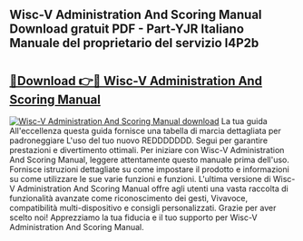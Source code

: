 ## Wisc-V Administration And Scoring Manual Download gratuit PDF - Part-YJR Italiano Manuale del proprietario del servizio l4P2b

# <h2><a href="http://dfecp4.blite.top/?on=Wisc-V+Administration+And+Scoring+Manual">🔗Download 👉🔴 Wisc-V Administration And Scoring Manual</a></h2>

[![Wisc-V Administration And Scoring Manual download](https://i.imgur.com/lujVjoI.png)](http://dfecp4.blite.top/?on=Wisc-V+Administration+And+Scoring+Manual)
La tua guida All'eccellenza questa guida fornisce una tabella di marcia dettagliata per padroneggiare L'uso del tuo nuovo REDDDDDDD. Segui per garantire prestazioni e divertimento ottimali. Per iniziare con Wisc-V Administration And Scoring Manual, leggere attentamente questo manuale prima dell'uso. Fornisce istruzioni dettagliate su come impostare il prodotto e informazioni su come utilizzare le sue varie funzioni e funzioni. L'ultima versione di Wisc-V Administration And Scoring Manual offre agli utenti una vasta raccolta di funzionalità avanzate come riconoscimento dei gesti, Vivavoce, compatibilità multi-dispositivo e consigli personalizzati. Grazie per aver scelto noi! Apprezziamo la tua fiducia e il tuo supporto per Wisc-V Administration And Scoring Manual.

